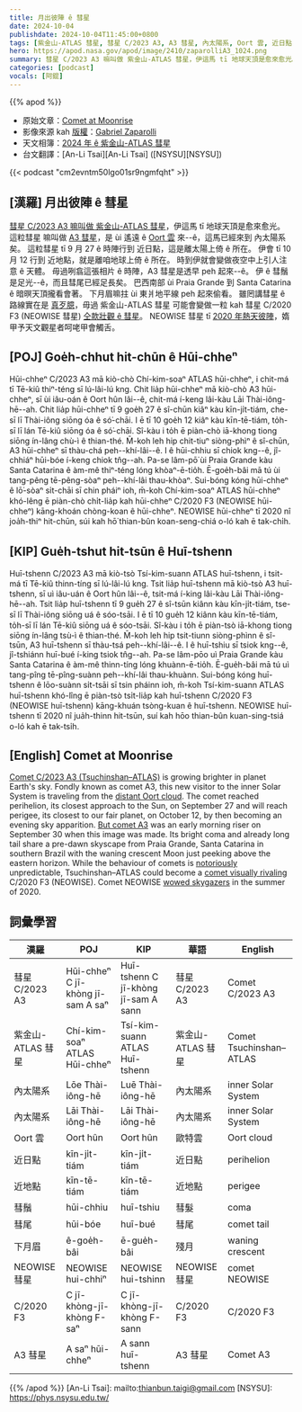 ```yaml
---
title: 月出彼陣 ê 彗星
date: 2024-10-04
publishdate: 2024-10-04T11:45:00+0800
tags: [紫金山-ATLAS 彗星, 彗星 C/2023 A3, A3 彗星, 內太陽系, Oort 雲, 近日點, 近地點, NEOWISE 彗星, 彗鬚, 彗尾, 下月眉]
hero: https://apod.nasa.gov/apod/image/2410/zaparolliA3_1024.png
summary: 彗星 C/2023 A3 嘛叫做 紫金山-ATLAS 彗星，伊這馬 tī 地球天頂是愈來愈光。
categories: [podcast]
vocals: [阿錕]
---
```


{{% apod %}}

- 原始文章：[Comet at Moonrise](https://apod.nasa.gov/apod/ap241004.html)
- 影像來源 kah [版權][copyright]：[Gabriel Zaparolli](https://www.instagram.com/gabriel_zaparolli/?hl=en)
- 天文相簿：[2024 年 ê 紫金山-ATLAS 彗星](https://www.facebook.com/media/set/?vanity=APOD.Sky&set=a.516503464411569)
- 台文翻譯：[An-Li Tsai][An-Li Tsai] ([NSYSU][NSYSU])

{{< podcast "cm2evntm50lgo01sr9ngmfqht" >}}

## [漢羅] 月出彼陣 ê 彗星
[彗星 C/2023 A3 嘛叫做 紫金山-ATLAS 彗星][Comet C/2023 A3 (Tsuchinshan–ATLAS)]，伊這馬 tī 地球天頂是愈來愈光。
這粒彗星 嘛叫做 [A3 彗星][But comet A3]，是 ùi 遙遠 ê [Oort 雲][distant Oort cloud] 來--ê，這馬已經來到 內太陽系矣。
這粒彗星 tī 9 月 27 ê 時陣行到 近日點，這是離太陽上倚 ê 所在。
伊會 tī 10 月 12 行到 近地點，就是離咱地球上倚 ê 所在。
時到伊就會變做夜空中上引人注意 ê 天體。
毋過咧翕這張相片 ê 時陣，A3 彗星是透早 peh 起來--ê。
伊 ê 彗鬚是足光--ê，而且彗尾已經足長矣。
巴西南部 ùi Praia Grande 到 Santa Catarina ê 暗暝天頂攏看會著。
下月眉嘛拄 ùi 東爿地平線 peh 起來偷看。
雖罔講彗星 ê 路線實在是 [真歹臆][notoriously]，毋過 紫金山-ATLAS 彗星 可能會變做一粒 kah 彗星 C/2020 F3 (NEOWISE 彗星) [仝款壯觀 ê 彗星][comet visually rivaling]。
NEOWISE 彗星 tī [2020 年熱天彼陣][wowed skygazers]，媠甲予天文觀星者呵咾甲會觸舌。

## [POJ] Goe̍h-chhut hit-chūn ê Hūi-chheⁿ
Hūi-chheⁿ C/2023 A3 mā kiò-chò Chí-kim-soaⁿ ATLAS hūi-chheⁿ, i chit-má tī Tē-kiû thiⁿ-téng sī lú-lâi-lú kng.
Chit lia̍p hūi-chheⁿ mā kiò-chò A3 hūi-chheⁿ, sī ùi iâu-oán ê Oort hûn lâi--ê, chit-má í-keng lâi-kàu Lāi Thài-iông-hē--ah.
Chit lia̍p hūi-chheⁿ tī 9 goe̍h 27 ê sî-chūn kiâⁿ kàu kīn-ji̍t-tiám, che-sī lī Thài-iông siōng óa ê só͘-chāi.
I ē tī 10 goe̍h 12 kiâⁿ kàu kīn-tē-tiám, to̍h-sī lī lán Tē-kiû siōng óa ê só͘-chāi.
Sî-kàu i to̍h ē piàn-chò iā-khong tiong siōng ín-lâng chù-ì ê thian-thé.
M̄-koh leh hip chit-tiuⁿ siòng-phìⁿ ê sî-chūn, A3 hūi-chheⁿ sī thàu-chá peh--khí-lâi--ê.
I ê hūi-chhiu sī chiok kng--ê, jî-chhiáⁿ hūi-bóe í-keng chiok tn̂g--ah.
Pa-se lâm-pō͘ ùi Praia Grande kàu Santa Catarina ê àm-mê thiⁿ-téng lóng khòaⁿ-ē-tio̍h.
Ē-goe̍h-bâi mā tú ùi tang-pêng tē-pêng-sòaⁿ peh--khí-lâi thau-khòaⁿ.
Sui-bóng kóng hūi-chheⁿ ê lō͘-sòaⁿ si̍t-chāi sī chin pháiⁿ ioh, m̄-koh Chí-kim-soaⁿ ATLAS hūi-chheⁿ khó-lêng ē piàn-chò chi̍t-lia̍p kah hūi-chheⁿ C/2020 F3  (NEOWISE hūi-chheⁿ) kāng-khoán chòng-koan ê hūi-chheⁿ.
NEOWISE hūi-chheⁿ tī 2020 nî joa̍h-thiⁿ hit-chūn, súi kah hō͘ thian-bûn koan-seng-chiá o-ló kah ē tak-chi̍h.

## [KIP] Gue̍h-tshut hit-tsūn ê Huī-tshenn
Huī-tshenn C/2023 A3 mā kiò-tsò Tsí-kim-suann ATLAS huī-tshenn, i tsit-má tī Tē-kiû thinn-tíng sī lú-lâi-lú kng.
Tsit lia̍p huī-tshenn mā kiò-tsò A3 huī-tshenn, sī uì iâu-uán ê Oort hûn lâi--ê, tsit-má í-king lâi-kàu Lāi Thài-iông-hē--ah.
Tsit lia̍p huī-tshenn tī 9 gue̍h 27 ê sî-tsūn kiânn kàu kīn-ji̍t-tiám, tse-sī lī Thài-iông siōng uá ê sóo-tsāi.
I ē tī 10 gue̍h 12 kiânn kàu kīn-tē-tiám, to̍h-sī lī lán Tē-kiû siōng uá ê sóo-tsāi.
Sî-kàu i to̍h ē piàn-tsò iā-khong tiong siōng ín-lâng tsù-ì ê thian-thé.
M̄-koh leh hip tsit-tiunn siòng-phìnn ê sî-tsūn, A3 huī-tshenn sī thàu-tsá peh--khí-lâi--ê.
I ê huī-tshiu sī tsiok kng--ê, jî-tshiánn huī-bué í-king tsiok tn̂g--ah.
Pa-se lâm-pōo uì Praia Grande kàu Santa Catarina ê àm-mê thinn-tíng lóng khuànn-ē-tio̍h.
Ē-gue̍h-bâi mā tú uì tang-pîng tē-pîng-suànn peh--khí-lâi thau-khuànn.
Sui-bóng kóng huī-tshenn ê lōo-suànn si̍t-tsāi sī tsin pháinn ioh, m̄-koh Tsí-kim-suann ATLAS huī-tshenn khó-lîng ē piàn-tsò tsi̍t-lia̍p kah huī-tshenn C/2020 F3  (NEOWISE huī-tshenn) kāng-khuán tsòng-kuan ê huī-tshenn.
NEOWISE huī-tshenn tī 2020 nî jua̍h-thinn hit-tsūn, suí kah hōo thian-bûn kuan-sing-tsiá o-ló kah ē tak-tsi̍h.

## [English] Comet at Moonrise
[Comet C/2023 A3 (Tsuchinshan–ATLAS)][Comet C/2023 A3 (Tsuchinshan–ATLAS)] is growing brighter in planet Earth's sky.
Fondly known as comet A3, this new visitor to the inner Solar System is traveling from the [distant Oort cloud][distant Oort cloud].
The comet reached perihelion, its closest approach to the Sun, on September 27 and will reach perigee, its closest to our fair planet, on October 12, by then becoming an evening sky apparition.
[But comet A3][But comet A3] was an early morning riser on September 30 when this image was made.
Its bright coma and already long tail share a pre-dawn skyscape from Praia Grande, Santa Catarina in southern Brazil with the waning crescent Moon just peeking above the eastern horizon.
While the behaviour of comets is [notoriously][notoriously] unpredictable, Tsuchinshan–ATLAS could become a [comet visually rivaling][comet visually rivaling] C/2020 F3 (NEOWISE).
Comet NEOWISE [wowed skygazers][wowed skygazers] in the summer of 2020.

## 詞彙學習
|漢羅|POJ|KIP|華語|English|
|-|-|-|-|-|
| 彗星 C/2023 A3 | Hūi-chheⁿ C jī-khòng jī-sam A saⁿ| Huī-tshenn C jī-khòng jī-sam A sann | 彗星 C/2023 A3 | Comet C/2023 A3 |
| 紫金山-ATLAS 彗星 | Chí-kim-soaⁿ ATLAS Hūi-chheⁿ | Tsí-kim-suann ATLAS Huī-tshenn | 紫金山-ATLAS 彗星 | Comet Tsuchinshan–ATLAS |
| 內太陽系 | Lōe Thài-iông-hē | Luē Thài-iông-hē | 內太陽系 | inner Solar System |
| 內太陽系 | Lāi Thài-iông-hē | Lāi Thài-iông-hē | 內太陽系 | inner Solar System |
| Oort 雲 | Oort hûn | Oort hûn | 歐特雲 | Oort cloud |
| 近日點 | kīn-ji̍t-tiám | kīn-ji̍t-tiám | 近日點 | perihelion |
| 近地點 | kīn-tē-tiám | kīn-tē-tiám | 近地點 | perigee |
| 彗鬚 | hūi-chhiu | huī-tshiu | 彗髮 | coma |
| 彗尾 | hūi-bóe | huī-bué | 彗尾 | comet tail |
| 下月眉 | ê-goe̍h-bâi | ē-gue̍h-bâi | 殘月 | waning crescent |
| NEOWISE 彗星 | NEOWISE hui-chhiⁿ | NEOWISE hui-tshinn | NEOWISE 彗星 | comet NEOWISE |
| C/2020 F3 | C jī-khòng-jī-khòng F-saⁿ | C jī-khòng-jī-khòng F-sann | C/2020 F3 | C/2020 F3 |
| A3 彗星 | A saⁿ hūi-chheⁿ | A sann huī-tshenn | A3 彗星 | Comet A3 |

{{% /apod %}}
[An-Li Tsai]: mailto:thianbun.taigi@gmail.com
[NSYSU]: https://phys.nsysu.edu.tw/

[copyright]: https://apod.nasa.gov/apod/fap/lib/about_apod.html#srapply
[License3]: https://creativecommons.org/licenses/by/3.0/
[License2]:https://creativecommons.org/licenses/by-nc-nd/2.0/

[Comet C/2023 A3 (Tsuchinshan–ATLAS)]:https://en.wikipedia.org/wiki/C/2023_A3_(Tsuchinshan%E2%80%93ATLAS)
[distant Oort cloud]:https://science.nasa.gov/solar-system/oort-cloud/
[But comet A3]:https://earthsky.org/space/comet-c-2023-a3-sep-oct-2024-tsuchinshan-atlas/
[notoriously]:https://www.pinterest.com/pin/mittens-the-comet-cat-has-struck-earth--799740846315734544/
[comet visually rivaling]:https://www.scientificamerican.com/article/will-comet-tsuchinshan-atlas-be-the-brightest-of-the-year/
[wowed skygazers]:https://apod.nasa.gov/apod/ap200723.html
